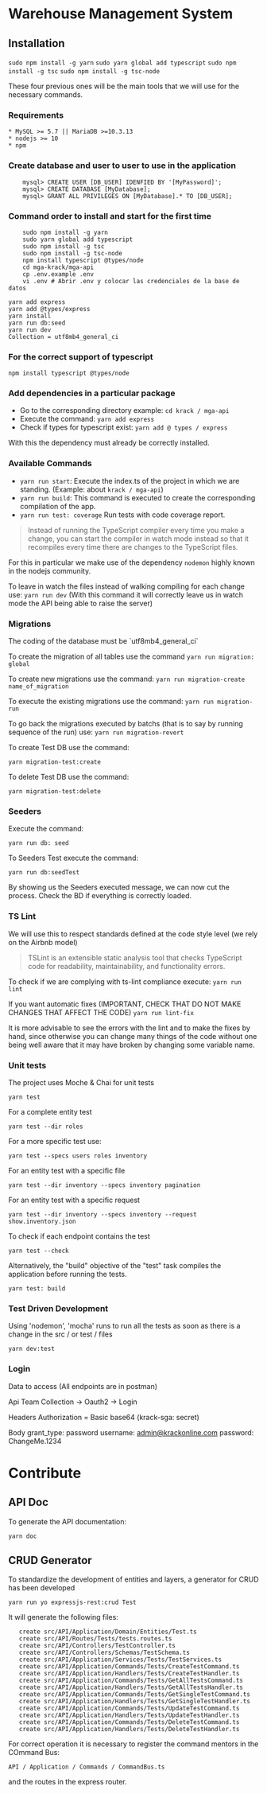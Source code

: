 # Warehouse Management System

## Installation

`sudo npm install -g yarn`
`sudo yarn global add typescript`
`sudo npm install -g tsc`
`sudo npm install -g tsc-node`

These four previous ones will be the main tools that we will use for the necessary commands.

### Requirements
	* MySQL >= 5.7 || MariaDB >=10.3.13
	* nodejs >= 10
	* npm

### Create database and user to user to use in the application
```
	mysql> CREATE USER [DB_USER] IDENFIED BY '[MyPassword]';
	mysql> CREATE DATABASE [MyDatabase];
	mysql> GRANT ALL PRIVILEGES ON [MyDatabase].* TO [DB_USER];
```

### Command order to install and start for the first time

```
	sudo npm install -g yarn
	sudo yarn global add typescript
	sudo npm install -g tsc
	sudo npm install -g tsc-node
	npm install typescript @types/node
	cd mga-krack/mga-api
	cp .env.example .env
	vi .env # Abrir .env y colocar las credenciales de la base de datos
```

```
yarn add express
yarn add @types/express
yarn install
yarn run db:seed
yarn run dev
Collection = utf8mb4_general_ci
```

### For the correct support of typescript

`npm install typescript @types/node`

### Add dependencies in a particular package

- Go to the corresponding directory example: `cd krack / mga-api`
- Execute the command: `yarn add express`
- Check if types for typescript exist: `yarn add @ types / express`

With this the dependency must already be correctly installed.



### Available Commands

* `yarn run start`: Execute the index.ts of the project in which we are standing. (Example: about `krack / mga-api`)
* `yarn run build`: This command is executed to create the corresponding compilation of the app.
* `yarn run test: coverage` Run tests with code coverage report.

>Instead of running the TypeScript compiler every time you make a change, you can start the compiler in watch mode instead so that it recompiles every time there are changes to the TypeScript files.

For this in particular we make use of the dependency `nodemon` highly known in the nodejs community.

To leave in watch the files instead of walking compiling for each change use:
`yarn run dev` (With this command it will correctly leave us in watch mode the API being able to raise the server)

### Migrations
<aside class="notice">
	The coding of the database must be `utf8mb4_general_ci`
</aside>

To create the migration of all tables use the command
`yarn run migration: global`

To create new migrations use the command:
`yarn run migration-create name_of_migration`

To execute the existing migrations use the command:
`yarn run migration-run`

To go back the migrations executed by batchs (that is to say by running sequence of the run) use:
`yarn run migration-revert`

To create Test DB use the command:

`yarn migration-test:create`

To delete Test DB use the command:

`yarn migration-test:delete`

### Seeders
Execute the command:

`yarn run db: seed`

To Seeders Test execute the command:

`yarn run db:seedTest`

By showing us the Seeders executed message, we can now cut the process.
Check the BD if everything is correctly loaded.

### TS Lint
We will use this to respect standards defined at the code style level (we rely on the Airbnb model)
> TSLint is an extensible static analysis tool that checks TypeScript code for readability, maintainability, and functionality errors.

To check if we are complying with ts-lint compliance execute:
`yarn run lint`

If you want automatic fixes (IMPORTANT, CHECK THAT DO NOT MAKE CHANGES THAT AFFECT THE CODE)
`yarn run lint-fix`

It is more advisable to see the errors with the lint and to make the fixes by hand, since otherwise you can change many things of the code without one being well aware that it may have broken by changing some variable name.

### Unit tests

The project uses Moche & Chai for unit tests

`yarn test`

For a complete entity test

`yarn test --dir roles`

For a more specific test use:

`yarn test --specs users roles inventory`

For an entity test with a specific file

`yarn test --dir inventory --specs inventory pagination`

For an entity test with a specific request

`yarn test --dir inventory --specs inventory --request show.inventory.json`

To check if each endpoint contains the test

`yarn test --check`

Alternatively, the "build" objective of the "test" task compiles the application before running the tests.

`yarn test: build`

### Test Driven Development

Using 'nodemon', 'mocha' runs to run all the tests as soon as there is a change in the src / or test / files

`yarn dev:test`


### Login
Data to access (All endpoints are in postman)

Api Team Collection -> Oauth2 -> Login

Headers
Authorization = Basic base64 (krack-sga: secret)

Body
grant_type: password
username: admin@krackonline.com
password: ChangeMe.1234



# Contribute

## API Doc
To generate the API documentation:

`yarn doc`


## CRUD Generator
To standardize the development of entities and layers, a generator for CRUD has been developed

`yarn run yo expressjs-rest:crud Test`

It will generate the following files:
```
   create src/API/Application/Domain/Entities/Test.ts
   create src/API/Routes/Tests/tests.routes.ts
   create src/API/Controllers/TestController.ts
   create src/API/Controllers/Schemas/TestSchema.ts
   create src/API/Application/Services/Tests/TestServices.ts
   create src/API/Application/Commands/Tests/CreateTestCommand.ts
   create src/API/Application/Handlers/Tests/CreateTestHandler.ts
   create src/API/Application/Commands/Tests/GetAllTestsCommand.ts
   create src/API/Application/Handlers/Tests/GetAllTestsHandler.ts
   create src/API/Application/Commands/Tests/GetSingleTestCommand.ts
   create src/API/Application/Handlers/Tests/GetSingleTestHandler.ts
   create src/API/Application/Commands/Tests/UpdateTestCommand.ts
   create src/API/Application/Handlers/Tests/UpdateTestHandler.ts
   create src/API/Application/Commands/Tests/DeleteTestCommand.ts
   create src/API/Application/Handlers/Tests/DeleteTestHandler.ts
```

For correct operation it is necessary to register the command mentors in the COmmand Bus:

`API / Application / Commands / CommandBus.ts`

and the routes in the express router.
